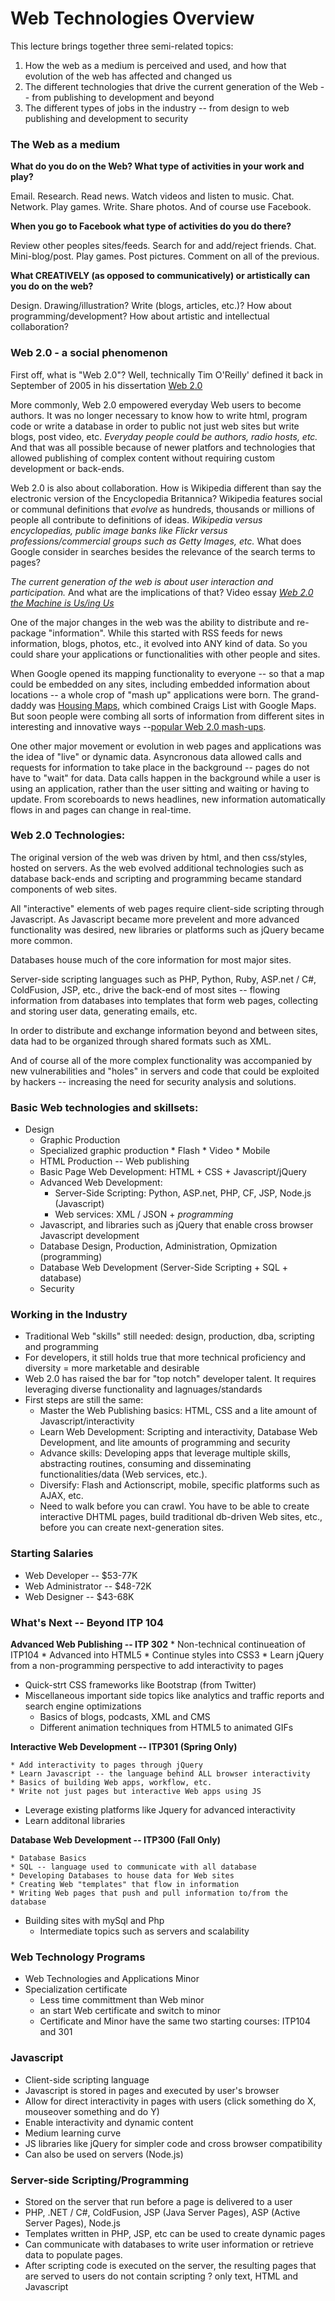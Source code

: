 Web Technologies Overview
=========================

This lecture brings together three semi-related topics:

1. How the web as a medium is perceived and used, and how that evolution of the web has affected and changed us
2. The different technologies that drive the current generation of the Web -- from publishing to development and beyond
3. The different types of jobs in the industry -- from design to web publishing and development to security


### The Web as a medium

__What do you do on the Web? What type of activities in your work and play?__

Email. Research. Read news. Watch videos and listen to music. Chat. Network. Play games. Write. Share photos. And of course use Facebook.

__When you go to Facebook what type of activities do you do there?__

 Review other peoples sites/feeds. Search for and add/reject friends. Chat. Mini-blog/post. Play games. Post pictures. Comment on all of the previous.
  
  
__What CREATIVELY (as opposed to communicatively) or artistically can you do on the web?__

Design. Drawing/illustration? Write (blogs, articles, etc.)? How about programming/development? How about artistic and intellectual collaboration?
  

### Web 2.0 - a social phenomenon

First off, what is "Web 2.0"? Well, technically Tim O'Reilly' defined it back in September of 2005 in his dissertation [Web 2.0](http://www.oreillynet.com/pub/a/oreilly/tim/news/2005/09/30/what-is-web-20.html)

More commonly, Web 2.0 empowered everyday Web users to become authors. It was no longer necessary to know how to write html, program code or write a database in order to public not just web sites but write blogs, post video, etc. _Everyday people could be authors, radio hosts, etc._ And that was all possible because of newer platfors and technologies that allowed publishing of complex content without requiring custom development or back-ends.

Web 2.0 is also about collaboration. How is Wikipedia different than say the electronic version of the Encyclopedia Britannica? Wikipedia features social or communal definitions that _evolve_ as hundreds, thousands or millions of people all contribute to definitions of ideas. _Wikipedia versus encyclopedias, public image banks like Flickr versus professions/commercial groups such as Getty Images, etc._ What does Google consider in searches besides the relevance of the search terms to pages?

_The current generation of the web is about user interaction and participation._ And what are the implications of that? Video essay <a href="http://youtube.com/watch?v=NLlGopyXT_g" target="_new">_Web 2.0 the Machine is Us/ing Us_</a>

One of the major changes in the web was the ability to distribute and re-package "information". While this started with RSS feeds for news information, blogs, photos, etc., it evolved into ANY kind of data. So you could share your applications or functionalities with other people and sites.

<p>When Google opened its mapping functionality to everyone -- so that a map could be embedded on any sites, including embedded information about locations -- a whole crop of "mash up" applications were born. The grand-daddy was <a href="http://www.housingmaps.com" target="_blank">Housing Maps</a>, which combined Craigs List with Google Maps. But soon people were combing all sorts of information from different sites in interesting and innovative ways --<a href="http://www.programmableweb.com/popular" target="_blank">popular Web 2.0 mash-ups</a>.</p>

<p>One other major movement or evolution in web pages and applications was the idea of "live" or dynamic data. Asyncronous data allowed calls and requests for information to take place in the background -- pages do not have to "wait" for data. Data calls happen in the background while a user is using an application, rather than the user sitting and waiting or having to update. From scoreboards to news headlines, new information automatically flows in and pages can change in real-time.</p>


### Web 2.0 Technologies:

The original version of the web was driven by html, and then css/styles, hosted on servers. As the web evolved additional technologies such as database back-ends and scripting and programming became standard components of web sites.

All "interactive" elements of web pages require client-side scripting through Javascript. As Javascript became more prevelent and more advanced functionality was desired, new libraries or platforms such as jQuery became more common.

Databases house much of the core information for most major sites.

Server-side scripting languages such as PHP, Python, Ruby, ASP.net / C#, ColdFusion, JSP, etc., drive the back-end of most sites -- flowing information from databases into templates that form web pages, collecting and storing user data, generating emails, etc.

In order to distribute and exchange information beyond and between sites, data had to be organized through shared formats such as XML.

And of course all of the more complex functionality was accompanied by new vulnerabilities and "holes" in servers and code that could be exploited by hackers -- increasing the need for security analysis and solutions.
  
  
### Basic Web technologies and skillsets:

* Design
	* Graphic Production
	* Specialized graphic production
			* Flash
			* Video
			* Mobile
	* HTML Production -- Web publishing
	* Basic Page Web Development: HTML + CSS + Javascript/jQuery
	* Advanced Web Development:
		* Server-Side Scripting: Python, ASP.net, PHP, CF, JSP, Node.js (Javascript)
		* Web services: XML / JSON + _programming_
    * Javascript, and libraries such as jQuery that enable cross browser Javascript development
	* Database Design, Production, Administration, Opmization (programming)
	* Database Web Development (Server-Side Scripting + SQL + database)
	* Security


### Working in the Industry

 * Traditional Web "skills" still needed: design, production, dba, scripting and programming
 * For developers, it still holds true that more technical proficiency and diversity = more marketable and desirable
 * Web 2.0 has raised the bar for "top notch" developer talent. It requires leveraging diverse functionality and lagnuages/standards
 * First steps are still the same:
	* Master the Web Publishing basics: HTML, CSS and a lite amount of Javascript/interactivity
	* Learn Web Development: Scripting and interactivity, Database Web Development, and lite amounts of programming and security 
	* Advance skills: Developing apps that leverage multiple skills, abstracting routines, consuming and disseminating functionalities/data (Web services, etc.).
	* Diversify: Flash and Actionscript, mobile, specific platforms such as AJAX, etc.
	* Need to walk before you can crawl. You have to be able to create interactive DHTML pages, build traditional db-driven Web sites, etc., before you can create next-generation sites.</li>

### Starting Salaries

* Web Developer -- $53-77K
* Web Administrator -- $48-72K
* Web Designer -- $43-68K

### What's Next -- Beyond ITP 104

__Advanced Web Publishing -- ITP 302__
	* Non-technical continueation of ITP104
	* Advanced into HTML5
	* Continue styles into CSS3
	* Learn jQuery from a non-programming perspective to add interactivity to pages
  * Quick-strt CSS frameworks like Bootstrap (from Twitter)
  * Miscellaneous important side topics like analytics and traffic reports and search engine optimizations
	* Basics of blogs, podcasts, XML and CMS
	* Different animation techniques from HTML5 to animated GIFs

__Interactive Web Development -- ITP301 (Spring Only)__

	* Add interactivity to pages through jQuery
	* Learn Javascript -- the language behind ALL browser interactivity
	* Basics of building Web apps, workflow, etc.
	* Write not just pages but interactive Web apps using JS
  * Leverage existing platforms like Jquery for advanced interactivity
  * Learn additonal libraries
	

__Database Web Development -- ITP300 (Fall Only)__

	* Database Basics
	* SQL -- language used to communicate with all database
	* Developing Databases to house data for Web sites
	* Creating Web "templates" that flow in information
	* Writing Web pages that push and pull information to/from the database
  * Building sites with mySql and Php
	* Intermediate topics such as servers and scalability

### Web Technology Programs

* Web Technologies and Applications Minor
* Specialization certificate
	* Less time committment than Web minor
  * an start Web certificate and switch to minor
  * Certificate and Minor have the same two starting courses: ITP104 and 301

### Javascript

* Client-side scripting language
* Javascript is stored in pages and executed by user's browser
* Allow for direct interactivity in pages with users (click something do X, mouseover something and do Y)
* Enable interactivity and dynamic content
* Medium learning curve
* JS libraries like jQuery for simpler code and cross browser compatibility 
* Can also be used on servers (Node.js)

### Server-side Scripting/Programming

*	Stored on the server that run before a page is delivered to a user
*	PHP, .NET / C#, ColdFusion, JSP (Java Server Pages), ASP (Active Server Pages), Node.js
*	Templates written in PHP, JSP, etc can be used to create dynamic pages 
*	Can communicate with databases to write user information or retrieve data to populate pages.
*	After scripting code is executed on the server, the resulting pages that are served to users do not contain scripting ? only text, HTML and Javascript 



